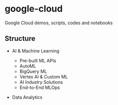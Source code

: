 # google-cloud

Google Cloud demos, scripts, codes and notebooks


## Structure

- AI & Machine Learning 
    - Pre-built ML APIs
    - AutoML
    - BigQuery ML
    - Vertex AI & Custom ML
    - AI Industry Solutions
    - End-to-End MLOps
    
- Data Analytics